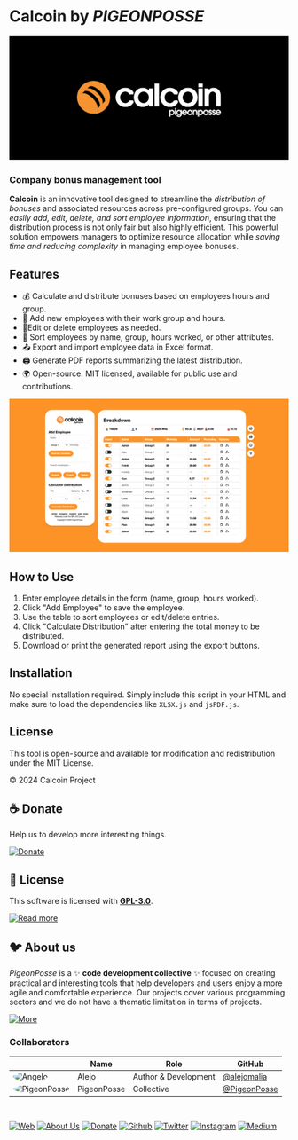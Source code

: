 
# Calcoin by *PIGEONPOSSE*

![HEADER](utils/banner001.png?raw=true)

### Company bonus management tool

**Calcoin** is an innovative tool designed to streamline the *distribution of bonuses* and associated resources across pre-configured groups. You can *easily add, edit, delete, and sort employee information*, ensuring that the distribution process is not only fair but also highly efficient. This powerful solution empowers managers to optimize resource allocation while *saving time and reducing complexity* in managing employee bonuses.

## Features

*   💰 Calculate and distribute bonuses based on employees hours and group.
*   👤 Add new employees with their work group and hours.
*   📝Edit or delete employees as needed.
*   🔄 Sort employees by name, group, hours worked, or other attributes.
*   📤 Export and import employee data in Excel format.
*   🖨️ Generate PDF reports summarizing the latest distribution.
*   🌍 Open-source: MIT licensed, available for public use and contributions.

![HEADER](utils/banner002.png?raw=true)

## How to Use

1.  Enter employee details in the form (name, group, hours worked).
2.  Click "Add Employee" to save the employee.
3.  Use the table to sort employees or edit/delete entries.
4.  Click "Calculate Distribution" after entering the total money to be distributed.
5.  Download or print the generated report using the export buttons.

## Installation

No special installation required. Simply include this script in your HTML and make sure to load the dependencies like `XLSX.js` and `jsPDF.js`.


## License

This tool is open-source and available for modification and redistribution under the MIT License.

© 2024 Calcoin Project

## ☕ Donate

Help us to develop more interesting things.

[![Donate](https://img.shields.io/badge/Donate-grey?style=for-the-badge)](https://pigeonposse.com/?popup=donate)

## 📜 License

This software is licensed with **[GPL-3.0](/LICENSE)**.

[![Read more](https://img.shields.io/badge/Read-more-grey?style=for-the-badge)](/LICENSE)

## 🐦 About us

*PigeonPosse* is a ✨ **code development collective** ✨ focused on creating practical and interesting tools that help developers and users enjoy a more agile and comfortable experience. Our projects cover various programming sectors and we do not have a thematic limitation in terms of projects.

[![More](https://img.shields.io/badge/Read-more-grey?style=for-the-badge)](https://github.com/pigeonposse)

### Collaborators

|                                                                                    | Name        | Role         | GitHub                                         |
| ---------------------------------------------------------------------------------- | ----------- | ------------ | ---------------------------------------------- |
| <img src="https://github.com/alejomalia.png?size=72" alt="Angelo" style="border-radius:100%"/> | Alejo |   Author & Development   | [@alejomalia](https://github.com/alejomalia) |
| <img src="https://github.com/PigeonPosse.png?size=72" alt="PigeonPosse" style="border-radius:100%"/> | PigeonPosse | Collective | [@PigeonPosse](https://github.com/PigeonPosse) |

<br>
<p align="center">

[![Web](https://img.shields.io/badge/Web-grey?style=for-the-badge&logoColor=white)](https://pigeonposse.com)
[![About Us](https://img.shields.io/badge/About%20Us-grey?style=for-the-badge&logoColor=white)](https://pigeonposse.com?popup=about)
[![Donate](https://img.shields.io/badge/Donate-pink?style=for-the-badge&logoColor=white)](https://pigeonposse.com/?popup=donate)
[![Github](https://img.shields.io/badge/Github-black?style=for-the-badge&logo=github&logoColor=white)](https://github.com/pigeonposse)
[![Twitter](https://img.shields.io/badge/Twitter-black?style=for-the-badge&logo=twitter&logoColor=white)](https://twitter.com/pigeonposse_)
[![Instagram](https://img.shields.io/badge/Instagram-black?style=for-the-badge&logo=instagram&logoColor=white)](https://www.instagram.com/pigeon.posse/)
[![Medium](https://img.shields.io/badge/Medium-black?style=for-the-badge&logo=medium&logoColor=white)](https://medium.com/@pigeonposse)

</p>
